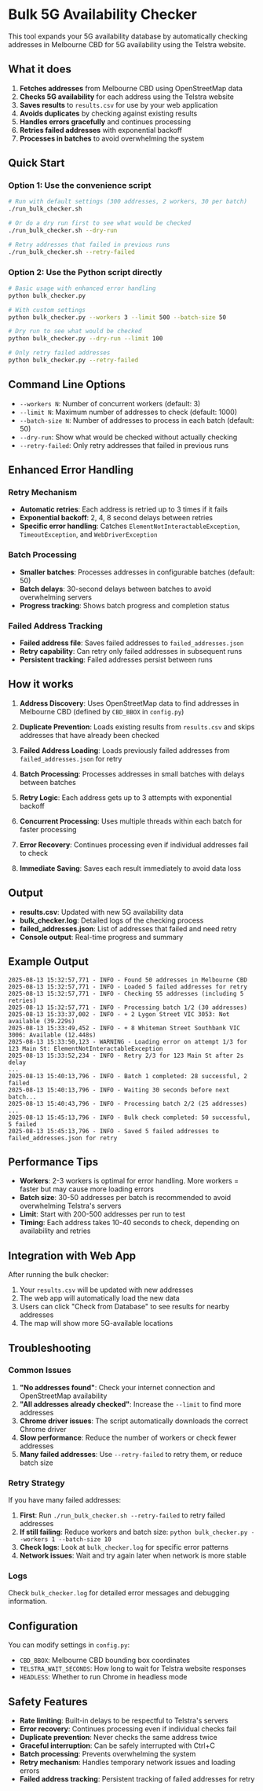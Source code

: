 # Bulk 5G Availability Checker

This tool expands your 5G availability database by automatically checking addresses in Melbourne CBD for 5G availability using the Telstra website.

## What it does

1. **Fetches addresses** from Melbourne CBD using OpenStreetMap data
2. **Checks 5G availability** for each address using the Telstra website
3. **Saves results** to `results.csv` for use by your web application
4. **Avoids duplicates** by checking against existing results
5. **Handles errors gracefully** and continues processing
6. **Retries failed addresses** with exponential backoff
7. **Processes in batches** to avoid overwhelming the system

## Quick Start

### Option 1: Use the convenience script
```bash
# Run with default settings (300 addresses, 2 workers, 30 per batch)
./run_bulk_checker.sh

# Or do a dry run first to see what would be checked
./run_bulk_checker.sh --dry-run

# Retry addresses that failed in previous runs
./run_bulk_checker.sh --retry-failed
```

### Option 2: Use the Python script directly
```bash
# Basic usage with enhanced error handling
python bulk_checker.py

# With custom settings
python bulk_checker.py --workers 3 --limit 500 --batch-size 50

# Dry run to see what would be checked
python bulk_checker.py --dry-run --limit 100

# Only retry failed addresses
python bulk_checker.py --retry-failed
```

## Command Line Options

- `--workers N`: Number of concurrent workers (default: 3)
- `--limit N`: Maximum number of addresses to check (default: 1000)
- `--batch-size N`: Number of addresses to process in each batch (default: 50)
- `--dry-run`: Show what would be checked without actually checking
- `--retry-failed`: Only retry addresses that failed in previous runs

## Enhanced Error Handling

### Retry Mechanism
- **Automatic retries**: Each address is retried up to 3 times if it fails
- **Exponential backoff**: 2, 4, 8 second delays between retries
- **Specific error handling**: Catches `ElementNotInteractableException`, `TimeoutException`, and `WebDriverException`

### Batch Processing
- **Smaller batches**: Processes addresses in configurable batches (default: 50)
- **Batch delays**: 30-second delays between batches to avoid overwhelming servers
- **Progress tracking**: Shows batch progress and completion status

### Failed Address Tracking
- **Failed address file**: Saves failed addresses to `failed_addresses.json`
- **Retry capability**: Can retry only failed addresses in subsequent runs
- **Persistent tracking**: Failed addresses persist between runs

## How it works

1. **Address Discovery**: Uses OpenStreetMap data to find addresses in Melbourne CBD (defined by `CBD_BBOX` in `config.py`)

2. **Duplicate Prevention**: Loads existing results from `results.csv` and skips addresses that have already been checked

3. **Failed Address Loading**: Loads previously failed addresses from `failed_addresses.json` for retry

4. **Batch Processing**: Processes addresses in small batches with delays between batches

5. **Retry Logic**: Each address gets up to 3 attempts with exponential backoff

6. **Concurrent Processing**: Uses multiple threads within each batch for faster processing

7. **Error Recovery**: Continues processing even if individual addresses fail to check

8. **Immediate Saving**: Saves each result immediately to avoid data loss

## Output

- **results.csv**: Updated with new 5G availability data
- **bulk_checker.log**: Detailed logs of the checking process
- **failed_addresses.json**: List of addresses that failed and need retry
- **Console output**: Real-time progress and summary

## Example Output

```
2025-08-13 15:32:57,771 - INFO - Found 50 addresses in Melbourne CBD
2025-08-13 15:32:57,771 - INFO - Loaded 5 failed addresses for retry
2025-08-13 15:32:57,771 - INFO - Checking 55 addresses (including 5 retries)
2025-08-13 15:32:57,771 - INFO - Processing batch 1/2 (30 addresses)
2025-08-13 15:33:37,002 - INFO - + 2 Lygon Street VIC 3053: Not available (39.229s)
2025-08-13 15:33:49,452 - INFO - + 8 Whiteman Street Southbank VIC 3006: Available (12.448s)
2025-08-13 15:33:50,123 - WARNING - Loading error on attempt 1/3 for 123 Main St: ElementNotInteractableException
2025-08-13 15:33:52,234 - INFO - Retry 2/3 for 123 Main St after 2s delay
...
2025-08-13 15:40:13,796 - INFO - Batch 1 completed: 28 successful, 2 failed
2025-08-13 15:40:13,796 - INFO - Waiting 30 seconds before next batch...
2025-08-13 15:40:43,796 - INFO - Processing batch 2/2 (25 addresses)
...
2025-08-13 15:45:13,796 - INFO - Bulk check completed: 50 successful, 5 failed
2025-08-13 15:45:13,796 - INFO - Saved 5 failed addresses to failed_addresses.json for retry
```

## Performance Tips

- **Workers**: 2-3 workers is optimal for error handling. More workers = faster but may cause more loading errors
- **Batch size**: 30-50 addresses per batch is recommended to avoid overwhelming Telstra's servers
- **Limit**: Start with 200-500 addresses per run to test
- **Timing**: Each address takes 10-40 seconds to check, depending on availability and retries

## Integration with Web App

After running the bulk checker:

1. Your `results.csv` will be updated with new addresses
2. The web app will automatically load the new data
3. Users can click "Check from Database" to see results for nearby addresses
4. The map will show more 5G-available locations

## Troubleshooting

### Common Issues

1. **"No addresses found"**: Check your internet connection and OpenStreetMap availability
2. **"All addresses already checked"**: Increase the `--limit` to find more addresses
3. **Chrome driver issues**: The script automatically downloads the correct Chrome driver
4. **Slow performance**: Reduce the number of workers or check fewer addresses
5. **Many failed addresses**: Use `--retry-failed` to retry them, or reduce batch size

### Retry Strategy

If you have many failed addresses:

1. **First**: Run `./run_bulk_checker.sh --retry-failed` to retry failed addresses
2. **If still failing**: Reduce workers and batch size: `python bulk_checker.py --workers 1 --batch-size 10`
3. **Check logs**: Look at `bulk_checker.log` for specific error patterns
4. **Network issues**: Wait and try again later when network is more stable

### Logs

Check `bulk_checker.log` for detailed error messages and debugging information.

## Configuration

You can modify settings in `config.py`:
- `CBD_BBOX`: Melbourne CBD bounding box coordinates
- `TELSTRA_WAIT_SECONDS`: How long to wait for Telstra website responses
- `HEADLESS`: Whether to run Chrome in headless mode

## Safety Features

- **Rate limiting**: Built-in delays to be respectful to Telstra's servers
- **Error recovery**: Continues processing even if individual checks fail
- **Duplicate prevention**: Never checks the same address twice
- **Graceful interruption**: Can be safely interrupted with Ctrl+C
- **Batch processing**: Prevents overwhelming the system
- **Retry mechanism**: Handles temporary network issues and loading errors
- **Failed address tracking**: Persistent tracking of failed addresses for retry 